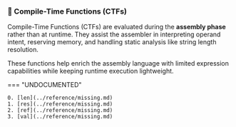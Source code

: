 ### 🧠 Compile-Time Functions (CTFs)

Compile-Time Functions (CTFs) are evaluated during the **assembly phase** rather than at runtime. They assist the assembler in interpreting operand intent, reserving memory, and handling static analysis like string length resolution.

These functions help enrich the assembly language with limited expression capabilities while keeping runtime execution lightweight.

=== "UNDOCUMENTED"

    0. [len](../reference/missing.md)
    1. [res](../reference/missing.md)
    2. [ref](../reference/missing.md)
    3. [val](../reference/missing.md)
